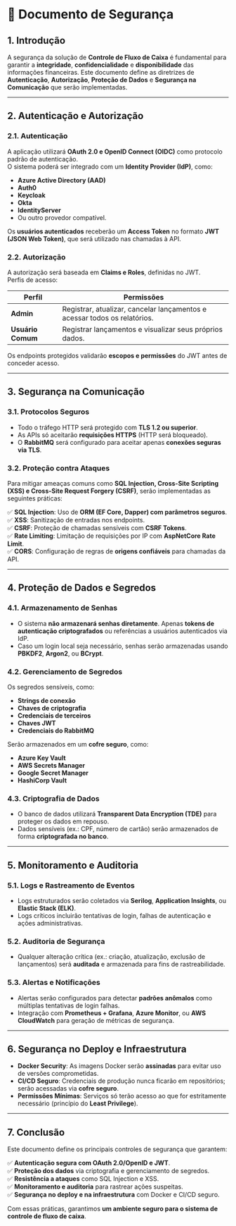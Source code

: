 # 📌 Documento de Segurança

## 1. Introdução

A segurança da solução de **Controle de Fluxo de Caixa** é fundamental para garantir a **integridade**, **confidencialidade** e **disponibilidade** das informações financeiras. Este documento define as diretrizes de **Autenticação**, **Autorização**, **Proteção de Dados** e **Segurança na Comunicação** que serão implementadas.

---

## 2. Autenticação e Autorização

### 2.1. Autenticação

A aplicação utilizará **OAuth 2.0 e OpenID Connect (OIDC)** como protocolo padrão de autenticação.  
O sistema poderá ser integrado com um **Identity Provider (IdP)**, como:

- **Azure Active Directory (AAD)**
- **Auth0**
- **Keycloak**
- **Okta**
- **IdentityServer**
- Ou outro provedor compatível.

Os **usuários autenticados** receberão um **Access Token** no formato **JWT (JSON Web Token)**, que será utilizado nas chamadas à API.

### 2.2. Autorização

A autorização será baseada em **Claims e Roles**, definidas no JWT.  
Perfis de acesso:

| Perfil  | Permissões |
|---------|------------|
| **Admin** | Registrar, atualizar, cancelar lançamentos e acessar todos os relatórios. |
| **Usuário Comum** | Registrar lançamentos e visualizar seus próprios dados. |

Os endpoints protegidos validarão **escopos e permissões** do JWT antes de conceder acesso.

---

## 3. Segurança na Comunicação

### 3.1. Protocolos Seguros
- Todo o tráfego HTTP será protegido com **TLS 1.2 ou superior**.
- As APIs só aceitarão **requisições HTTPS** (HTTP será bloqueado).
- O **RabbitMQ** será configurado para aceitar apenas **conexões seguras via TLS**.

### 3.2. Proteção contra Ataques
Para mitigar ameaças comuns como **SQL Injection, Cross-Site Scripting (XSS) e Cross-Site Request Forgery (CSRF)**, serão implementadas as seguintes práticas:

✅ **SQL Injection**: Uso de **ORM (EF Core, Dapper) com parâmetros seguros**.  
✅ **XSS**: Sanitização de entradas nos endpoints.  
✅ **CSRF**: Proteção de chamadas sensíveis com **CSRF Tokens**.  
✅ **Rate Limiting**: Limitação de requisições por IP com **AspNetCore Rate Limit**.  
✅ **CORS**: Configuração de regras de **origens confiáveis** para chamadas da API.

---

## 4. Proteção de Dados e Segredos

### 4.1. Armazenamento de Senhas
- O sistema **não armazenará senhas diretamente**. Apenas **tokens de autenticação criptografados** ou referências a usuários autenticados via IdP.
- Caso um login local seja necessário, senhas serão armazenadas usando **PBKDF2**, **Argon2**, ou **BCrypt**.

### 4.2. Gerenciamento de Segredos
Os segredos sensíveis, como:
- **Strings de conexão**
- **Chaves de criptografia**
- **Credenciais de terceiros**
- **Chaves JWT**
- **Credenciais do RabbitMQ**

Serão armazenados em um **cofre seguro**, como:
- **Azure Key Vault**
- **AWS Secrets Manager**
- **Google Secret Manager**
- **HashiCorp Vault**

### 4.3. Criptografia de Dados
- O banco de dados utilizará **Transparent Data Encryption (TDE)** para proteger os dados em repouso.
- Dados sensíveis (ex.: CPF, número de cartão) serão armazenados de forma **criptografada no banco**.

---

## 5. Monitoramento e Auditoria

### 5.1. Logs e Rastreamento de Eventos
- Logs estruturados serão coletados via **Serilog**, **Application Insights**, ou **Elastic Stack (ELK)**.
- Logs críticos incluirão tentativas de login, falhas de autenticação e ações administrativas.

### 5.2. Auditoria de Segurança
- Qualquer alteração crítica (ex.: criação, atualização, exclusão de lançamentos) será **auditada** e armazenada para fins de rastreabilidade.

### 5.3. Alertas e Notificações
- Alertas serão configurados para detectar **padrões anômalos** como múltiplas tentativas de login falhas.
- Integração com **Prometheus + Grafana**, **Azure Monitor**, ou **AWS CloudWatch** para geração de métricas de segurança.

---

## 6. Segurança no Deploy e Infraestrutura

- **Docker Security**: As imagens Docker serão **assinadas** para evitar uso de versões comprometidas.
- **CI/CD Seguro**: Credenciais de produção nunca ficarão em repositórios; serão acessadas via **cofre seguro**.
- **Permissões Mínimas**: Serviços só terão acesso ao que for estritamente necessário (princípio do **Least Privilege**).

---

## 7. Conclusão

Este documento define os principais controles de segurança que garantem:

✅ **Autenticação segura com OAuth 2.0/OpenID e JWT**.  
✅ **Proteção dos dados** via criptografia e gerenciamento de segredos.  
✅ **Resistência a ataques** como SQL Injection e XSS.  
✅ **Monitoramento e auditoria** para rastrear ações suspeitas.  
✅ **Segurança no deploy e na infraestrutura** com Docker e CI/CD seguro.

Com essas práticas, garantimos **um ambiente seguro para o sistema de controle de fluxo de caixa**.

